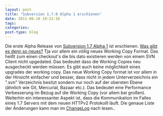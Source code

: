 ```yaml
---
layout: post
title: "Subversion 1.7.0 Alpha 1 erschienen"
date: 2011-06-10 19:22:16
tags: 
categories: 
post-type: blog
---
```

Die erste Alpha Release von <a href="http://old.nabble.com/Apache-Subversion-1.7.0-alpha1-Released-ts31818310.html">Subversion 1.7 Alpha 1</a> ist erschienen. <a href="http://subversion.apache.org/docs/release-notes/1.7.html">Was gibt es denn so neues?</a> Tja vor allem ein völlig neues Working Copy Format. Das heißt zum einen checkout's die bis dato existieren werden von einem SVN Client nicht upgedated. Das bedeutet dass die Working Copies neu ausgecheckt werden müssen. Es gibt auch keine möglichkeit eines upgrades der working copy. Das neue Working Copy format ist vor allem in der Hinsicht einfacher und besser, dass nicht in jedem Unterverzeichnis ein ".svn" Verzeichnis besitzt sondern nur noch auf der obersten Ebene (ähnlich wie Git, Mercurial, Bazaar etc.). Das bedeutet eine Performance Verbesserung im Bezug auf die Working Copy (vor allem bei großen). Weiterhin ein interessanter Aspekt ist, dass die Kommunikation im Falles eines 1.7 Servers mit dem neuen HTTPv2 Protokolll läuft. Die genaue Liste der Änderungen kann man im <a href="http://svn.apache.org/repos/asf/subversion/trunk/CHANGES">ChangeLog</a> nach lesen..
